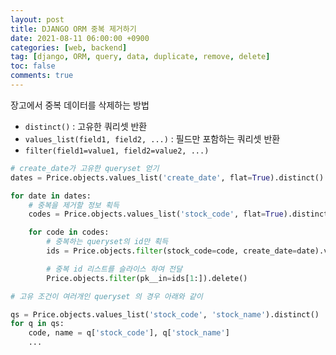 ```yaml
---
layout: post
title: DJANGO ORM 중복 제거하기
date: 2021-08-11 06:00:00 +0900
categories: [web, backend]
tag: [django, ORM, query, data, duplicate, remove, delete]
toc: false
comments: true
---
```


장고에서 중복 데이터를 삭제하는 방법

* `distinct()` : 고유한 쿼리셋 반환
* `values_list(field1, field2, ...)` : 필드만 포함하는 쿼리셋 반환
* `filter(field1=value1, field2=value2, ...)`

```python
# create_date가 고유한 queryset 얻기
dates = Price.objects.values_list('create_date', flat=True).distinct()

for date in dates:
    # 중복을 제거할 정보 획득
    codes = Price.objects.values_list('stock_code', flat=True).distinct()

    for code in codes:
        # 중복하는 queryset의 id만 획득
        ids = Price.objects.filter(stock_code=code, create_date=date).values_list('id', flat=True)

        # 중복 id 리스트를 슬라이스 하여 전달
        Price.objects.filter(pk__in=ids[1:]).delete()
```

```python
# 고유 조건이 여러개인 queryset 의 경우 아래와 같이

qs = Price.objects.values_list('stock_code', 'stock_name').distinct()
for q in qs:
    code, name = q['stock_code'], q['stock_name']
    ...
```
